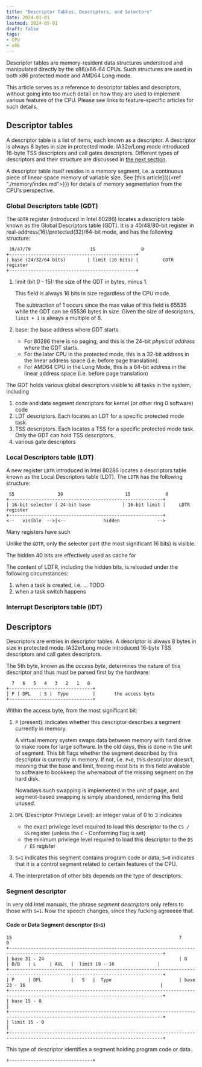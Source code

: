 ```yaml
---
title: "Descriptor Tables, Descriptors, and Selectors"
date: 2024-01-01
lastmod: 2024-05-01
draft: false
tags:
- CPU
- x86
---
```


Descriptor tables are memory-resident data structures understood and manipulated directly by the x86/x86-64 CPUs.
Such structures are used in both x86 protected mode and AMD64 Long mode.

This article serves as a reference to descriptor tables and descriptors, without going into too much detail on how they are used to implement various features of the CPU. Please see links to feature-specific articles for such details.

## Descriptor tables

A descriptor table is a list of items, each known as a descriptor.
A descriptor is always 8 bytes in size in protected mode. IA32e/Long mode introduced 16-byte TSS descriptors and call gates descriptors.
Different types of descriptors and their structure are discussed in [the next section](#descriptors).

A descriptor table itself resides in a memory segment, i.e. a continuous piece of linear-space memory of variable size.
See [this article]({{<ref "./memory/index.md">}}) for details of memory segmentation from the CPU's perspective.

### Global Descriptors table (GDT)

The `GDTR` register (introduced in Intel 80286) locates a descriptors table known as the Global Descriptors table (GDT).
It is a 40/48/80-bit register in real-address(16)/protected(32)/64-bit mode, and has the following structure:

```goat
 39/47/79                      15                 0
+-----------------------------------------------+
| base (24/32/64 bits)        | limit (16 bits) |         GDTR register
+-----------------------------------------------+
```

1. limit (bit 0 - 15): the size of the GDT in bytes, minus 1.

    This field is always 16 bits in size regardless of the CPU mode.

    The subtraction of 1 occurs since the max value of this field is 65535 while the GDT can be 65536 bytes in size.
    Given the size of descriptors, `limit + 1` is always a multiple of 8.

2. base: the base address where GDT starts
    - For 80286 there is no paging, and this is the 24-bit *physical address* where the GDT starts.
    - For the later CPU in the protected mode, this is a 32-bit address in the linear address space (i.e. before page translation). 
    - For AMD64 CPU in the Long Mode, this is a 64-bit address in the linear address space (i.e. before page translation)

The GDT holds various global descriptors visible to all tasks in the system, including
1. code and data segment descriptors for kernel (or other ring 0 software) code
2. LDT descriptors. Each locates an LDT for a specific protected mode task.
3. TSS descriptors. Each locates a TSS for a specific protected mode task. Only the GDT can hold TSS descriptors.
3. various gate descriptors

### Local Descriptors table (LDT)

A new register `LDTR` introduced in Intel 80286 locates a descriptors table known as the Local Descriptors table (LDT).
The `LDTR` has the following structure:

```goat
 55                39                       15             0
+---------------------------------------------------------+
| 16-bit selector | 24-bit base            | 16-bit limit |     LDTR register
+---------------------------------------------------------+
<--   visible  -->|<--              hidden              -->
```

Many registers have such 

Unlike the `GDTR`, only the selector part (the most significant 16 bits) is visible.

The hidden 40 bits are effectively used as cache for 

The content of LDTR, including the hidden bits,  is reloaded under the following circumstances:
1. when a task is created, i.e. ... TODO
2. when a task switch happens

### Interrupt Descriptors table (IDT)

## Descriptors

Descriptors are entries in descriptor tables.
A descriptor is always 8 bytes in size in protected mode.
IA32e/Long mode introduced 16-byte TSS descriptors and call gates descriptors.

The 5th byte, known as the *access byte*, determines the nature of this descriptor and thus must be parsed first by the hardware:

```goat
  7   6   5   4   3   2   1   0   
+-------------------------------+
| P | DPL   | S |  Type         |       the access byte
+-------------------------------+
```

Within the access byte, from the most significant bit:
1. `P` (present): indicates whether this descriptor describes a segment currently in memory.

    A virtual memory system swaps data between memory with hard drive to make room for large software.
    In the old days, this is done in the unit of segment. This bit flags whether the segment described by this descriptor
    is currently in memory. If not, i.e. `P=0`, this descriptor doesn't, meaning that the base and limit, freeing 
    most bits in this field available to software to bookkeep the whereabout of the missing segment on the hard disk.

    Nowadays such swapping is implemented in the unit of page, and segment-based swapping is simply abandoned,
    rendering this field unused.

2. `DPL` (Descriptor Privilege Level): an integer value of 0 to 3 indicates
    - the exact privilege level required to load this descriptor to the `CS / SS` register (unless the `C` - Conforming flag is set)
    - the minimum privilege level required to load this descriptor to the `DS / ES` register
3. `S=1` indicates this segment contains program code or data; `S=0` indicates that it is a control segment related to certain features of the CPU.
4. The interpretation of other bits depends on the type of descriptors.

### Segment descriptor

In very old Intel manuals, the phrase *segment descriptors* only refers to those with `S=1`.
Now the speech changes, since they fucking agreeeee that.

#### Code or Data Segment descriptor (`S=1`)

```goat
15                                                              7                                                               0
+-------------------------------------------------------------------------------------------------------------------------------+
| base 31 - 24                                                  | G     | D/B   | L     | AVL   |  limit 19 - 16                |
+-------------------------------------------------------------------------------------------------------------------------------+
| P     | DPL           |   S   |  Type                         | base 23 - 16                                                  |
+-------------------------------------------------------------------------------------------------------------------------------+
| base 15 - 0                                                                                                                   |
+-------------------------------------------------------------------------------------------------------------------------------+
| limit 15 - 0                                                                                                                  |
+-------------------------------------------------------------------------------------------------------------------------------+
```

This type of descriptor identifies a segment holding program code or data.

```goat
+-------------------------------+
